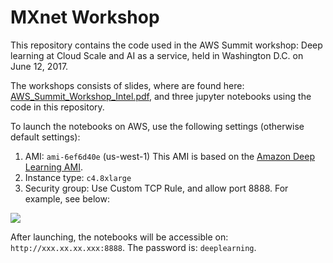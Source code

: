 # MXnet Workshop

This repository contains the code used in the AWS Summit workshop: Deep learning at Cloud Scale and AI as a service, held in Washington D.C. on June 12, 2017.

The workshops consists of slides, where are found here: [AWS_Summit_Workshop_Intel.pdf](https://s3-us-west-1.amazonaws.com/nervana-course/mxnet_workshop/AWS_Summit_Workshop_Intel.pdf), and three jupyter notebooks using the code in this repository.

To launch the notebooks on AWS, use the following settings (otherwise default settings):
1. AMI: `ami-6ef6d40e` (us-west-1) This AMI is based on the [Amazon Deep Learning AMI](https://aws.amazon.com/amazon-ai/amis/).
2. Instance type: `c4.8xlarge`
3. Security group: Use Custom TCP Rule, and allow port 8888. For example, see below:

<img src=https://s3-us-west-1.amazonaws.com/nervana-course/mxnet_workshop/notebook_security_group.png>

After launching, the notebooks will be accessible on: `http://xxx.xx.xx.xxx:8888`. The password is: `deeplearning`.

